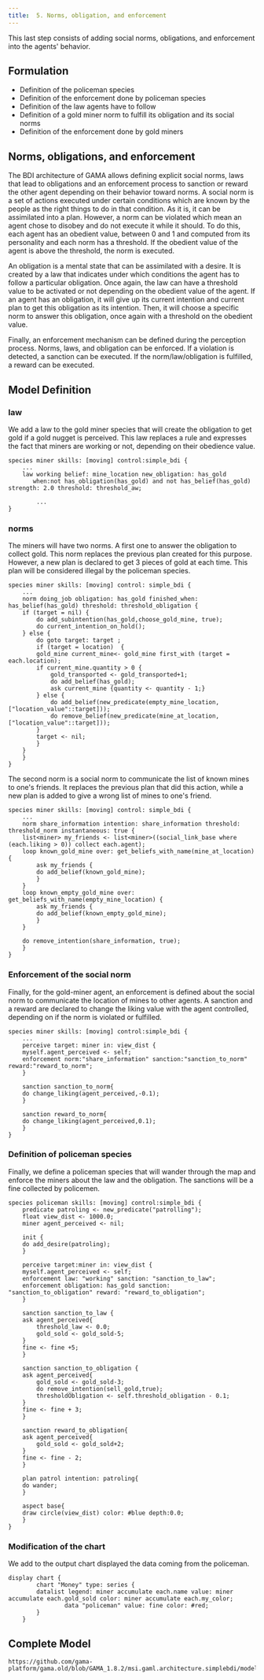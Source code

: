 ```yaml
---
title:  5. Norms, obligation, and enforcement
---
```


This last step consists of adding social norms, obligations, and enforcement into the agents' behavior.

## Formulation

* Definition of the policeman species
* Definition of the enforcement done by policeman species
* Definition of the law agents have to follow
* Definition of a gold miner norm to fulfill its obligation and its social norms
* Definition of the enforcement done by gold miners


## Norms, obligations, and enforcement
The BDI architecture of GAMA allows defining explicit social norms, laws that lead to obligations and an enforcement process to sanction or reward the other agent depending on their behavior toward norms. 
A social norm is a set of actions executed under certain conditions which are known by the people as the right things to do in that condition. As it is, it can be assimilated into a plan. However, a norm can be violated which mean an agent chose to disobey and do not execute it while it should. To do this, each agent has an obedient value, between 0 and 1 and computed from its personality and each norm has a threshold. If the obedient value of the agent is above the threshold, the norm is executed.

An obligation is a mental state that can be assimilated with a desire. It is created by a law that indicates under which conditions the agent has to follow a particular obligation. Once again, the law can have a threshold value to be activated or not depending on the obedient value of the agent. If an agent has an obligation, it will give up its current intention and current plan to get this obligation as its intention. Then, it will choose a specific norm to answer this obligation, once again with a threshold on the obedient value.

Finally, an enforcement mechanism can be defined during the perception process. Norms, laws, and obligation can be enforced. If a violation is detected, a sanction can be executed. If the norm/law/obligation is fulfilled, a reward can be executed.

## Model Definition

### law

We add a law to the gold miner species that will create the obligation to get gold if a gold nugget is perceived. This law replaces a rule and expresses the fact that miners are working or not, depending on their obedience value.
```
species miner skills: [moving] control:simple_bdi {
    ...
    law working belief: mine_location new_obligation: has_gold 
       when:not has_obligation(has_gold) and not has_belief(has_gold) strength: 2.0 threshold: threshold_aw;
	
        ...
}
```

### norms

The miners will have two norms. A first one to answer the obligation to collect gold. This norm replaces the previous plan created for this purpose. However, a new plan is declared to get 3 pieces of gold at each time. This plan will be considered illegal by the policeman species.

```
species miner skills: [moving] control: simple_bdi {
    ...
    norm doing_job obligation: has_gold finished_when: has_belief(has_gold) threshold: threshold_obligation {
	if (target = nil) {
	    do add_subintention(has_gold,choose_gold_mine, true);
	    do current_intention_on_hold();
	} else {
	    do goto target: target ;
	    if (target = location)  {
		gold_mine current_mine<- gold_mine first_with (target = each.location);
		if current_mine.quantity > 0 {
		    gold_transported <- gold_transported+1;
		    do add_belief(has_gold);
		    ask current_mine {quantity <- quantity - 1;}	
		} else {
		    do add_belief(new_predicate(empty_mine_location, ["location_value"::target]));
		    do remove_belief(new_predicate(mine_at_location, ["location_value"::target]));
		}
		target <- nil;
	    }
	}	
    }
}
```

The second norm is a social norm to communicate the list of known mines to one's friends. It replaces the previous plan that did this action, while a new plan is added to give a wrong list of mines to one's friend.

```
species miner skills: [moving] control: simple_bdi {
    ...
    norm share_information intention: share_information threshold: threshold_norm instantaneous: true {
	list<miner> my_friends <- list<miner>((social_link_base where (each.liking > 0)) collect each.agent);
	loop known_gold_mine over: get_beliefs_with_name(mine_at_location) {
	    ask my_friends {
		do add_belief(known_gold_mine);
	    }
	}
	loop known_empty_gold_mine over: get_beliefs_with_name(empty_mine_location) {
	    ask my_friends {
		do add_belief(known_empty_gold_mine);
	    }
	}
		
	do remove_intention(share_information, true); 
    }
}
```

### Enforcement of the social norm

Finally, for the gold-miner agent, an enforcement is defined about the social norm to communicate the location of mines to other agents. A sanction and a reward are declared to change the liking value with the agent controlled, depending on if the norm is violated or fulfilled.

```
species miner skills: [moving] control:simple_bdi {
    ...
    perceive target: miner in: view_dist {
	myself.agent_perceived <- self;
	enforcement norm:"share_information" sanction:"sanction_to_norm" reward:"reward_to_norm";
    }
		
    sanction sanction_to_norm{
	do change_liking(agent_perceived,-0.1);
    }	
	
    sanction reward_to_norm{
	do change_liking(agent_perceived,0.1);
    }
}
```

### Definition of policeman species
Finally, we define a policeman species that will wander through the map and enforce the miners about the law and the obligation. The sanctions will be a fine collected by policemen.

```
species policeman skills: [moving] control:simple_bdi {
    predicate patroling <- new_predicate("patrolling");
    float view_dist <- 1000.0;
    miner agent_perceived <- nil;
	
    init {
	do add_desire(patroling);
    }
	
    perceive target:miner in: view_dist {
	myself.agent_perceived <- self;
	enforcement law: "working" sanction: "sanction_to_law";
	enforcement obligation: has_gold sanction: "sanction_to_obligation" reward: "reward_to_obligation";
    }
	
    sanction sanction_to_law {
	ask agent_perceived{
	    threshold_law <- 0.0;
	    gold_sold <- gold_sold-5;
	}
	fine <- fine +5;
    }
	
    sanction sanction_to_obligation {
	ask agent_perceived{
	    gold_sold <- gold_sold-3;
	    do remove_intention(sell_gold,true);
	    thresholdObligation <- self.threshold_obligation - 0.1;
	}
	fine <- fine + 3;
    }
	
    sanction reward_to_obligation{
	ask agent_perceived{
	    gold_sold <- gold_sold+2;
	}
	fine <- fine - 2;
    }
	
    plan patrol intention: patroling{
	do wander;
    }
	
    aspect base{
	draw circle(view_dist) color: #blue depth:0.0;
    }
}
```

### Modification of the chart

We add to the output chart displayed the data coming from the policeman.

```
display chart {
	    chart "Money" type: series {
		datalist legend: miner accumulate each.name value: miner accumulate each.gold_sold color: miner accumulate each.my_color;
                data "policeman" value: fine color: #red;
		}
	}

```


## Complete Model

```gaml reference
https://github.com/gama-platform/gama.old/blob/GAMA_1.8.2/msi.gaml.architecture.simplebdi/models/BDI%20Architecture/models/Tutorial/BDI%20tutorial%205.gaml
```
